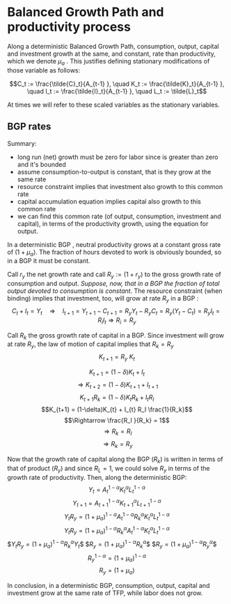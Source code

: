 Balanced Growth Path and productivity process
========================================================

Along a deterministic Balanced Growth Path, consumption, output, capital and investment growth at the same, and constant, rate than productivity, which we denote  $\mu_a$ . This justifies
defining stationary modifications of those variable as follows:

$$C_t := \frac{\tilde{C}_t}{A_{t-1}  }, \quad  K_t := \frac{\tilde{K}_t}{A_{t-1} }, \quad  I_t := \frac{\tilde{I}_t}{A_{t-1} }, \quad L_t := \tilde{L}_t$$

At times we will refer to these scaled variables as the stationary variables.

BGP rates 
---------
Summary:
+ long run (net) growth must be zero for labor since is greater than zero and it's bounded
+ assume consumption-to-output is constant, that is they grow at the same rate
+ resource constraint implies that investment also growth to this common rate
+ capital accumulation equation implies capital also growth to this common rate
+ we can find this common rate (of output, consumption, investment and capital), in terms of the productivity growth,  using the equation for output.

In a deterministic BGP , neutral productivity grows at a constant gross
rate of $(1+\mu_a)$. The fraction of hours devoted to work is
obviously bounded, so in a BGP it must be constant.

Call $r_y$ the net growth rate and
call $R_y := (1+r_y)$ to the gross growth rate of consumption and
output. *Suppose, now, that in a BGP the fraction of total output
devoted to consumption is constant*. The resource constraint (when binding) implies that investment, too,
will grow at rate $R_y$ in a BGP :
$$C_t + I_t = Y_t \quad \Rightarrow \quad  I_{t+1} = Y_{t+1} - C_{t+1} = R_y Y_{t} - R_y C_{t} = R_y (Y_{t} -  C_{t}) = R_y I_{t} = R_i I_{t} \Rightarrow R_i = R_y$$

Call $R_k$ the gross growth rate of capital in a BGP. Since investment
will grow at rate $R_y$,
the law of motion of capital implies that
$R_k =  R_y$
$$K_{t+1} =  R_y  ~ K_t$$

$$K_{t+1} = (1-\delta) K_{t} +    I_t$$
$$\Rightarrow  K_{t+2} = (1-\delta) K_{t+1} +    I_{t+1}$$
$$K_{t+1} R_k = (1-\delta)K_{t} R_k  +   I_{t} R_I $$
$$K_{t+1}  = (1-\delta)K_{t}   +    I_{t} R_I  \frac{1}{R_k}$$
$$\Rightarrow   \frac{R_I }{R_k} = 1$$
$$\Rightarrow R_k = R_I  $$
$$\Rightarrow R_k = R_y  $$

Now that the growth rate of capital along the BGP ($R_k$) is written in
terms of that of product ($R_y$) and since $R_L = 1$, we could solve
$R_y$ in terms of the growth rate of productivity. Then, along the deterministic BGP:
$$Y_t = A_{t}^{1-\alpha} K_t^{\alpha} L_t^{1-\alpha}$$
$$Y_{t+1} = A_{t+1}^{1-\alpha} K_{t+1}^{\alpha} L_{t+1}^{1-\alpha}$$
$$Y_{t} R_y = (1+\mu_a)^{1-\alpha} A_{t}^{1-\alpha} R_{k}^{\alpha} K_{t}^{\alpha} L_{t}^{1-\alpha}$$
$$Y_{t} R_y = (1+\mu_a)^{1-\alpha} R_{k}^{\alpha} A_{t}^{1-\alpha}  K_{t}^{\alpha} L_{t}^{1-\alpha}$$
$$Y_{t} R_y = (1+\mu_a)^{1-\alpha} R_{k}^{\alpha} Y_t \$$
$$R_y = (1+\mu_a)^{1-\alpha} R_{k}^{\alpha}  \$$
$$R_y = (1+\mu_a)^{1-\alpha} R_{y}^{\alpha}  \$$
$$R_y^{1-\alpha}  = (1+\mu_a)^{1-\alpha}$$
$$R_y  = (1+\mu_a) $$

In conclusion, in a deterministic BGP, consumption, output, capital and investment grow at the same rate of TFP, while labor does not grow.
